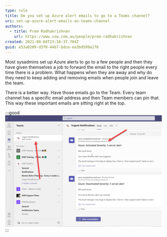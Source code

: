 ```yaml
---
type: rule
title: Do you set up Azure alert emails to go to a Teams channel?
uri: set-up-azure-alert-emails-on-teams-channel
authors:
  - title: Prem Radhakrishnan
    url: https://www.ssw.com.au/people/prem-radhakrishnan
created: 2021-08-04T23:18:37.704Z
guid: e53a0209-d3f0-44b7-bdce-ea3bd599a1f6
---
```

Most sysadmins set up Azure alerts to go to a few people and then they have given themselves a job to forward the email to the right people every time there is a problem. What happens when they are away and why do they need to keep adding and removing emails when people join and leave the team.

<!--endintro-->

There is a better way. Have those emails go to the Team. Every team channel has a specific email address and then Team members can pin that. This way these important emails are sitting right at the top.

:::good
![Figure: Good example – Set Azure alert emails to go to a Team and not to specific people](/rules/set-up-azure-alert-emails-on-teams-channel/azure-alert-emails-teams-channel.png)
:::
